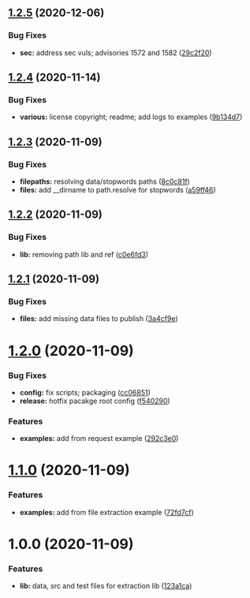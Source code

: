 ## [1.2.5](https://github.com/sc10ntech/extract-site-metadata/compare/v1.2.4...v1.2.5) (2020-12-06)


### Bug Fixes

* **sec:** address sec vuls; advisories 1572 and 1582 ([29c2f20](https://github.com/sc10ntech/extract-site-metadata/commit/29c2f20271d65ea030a317a1bd3c99982f759a6b))

## [1.2.4](https://github.com/sc10ntech/extract-site-metadata/compare/v1.2.3...v1.2.4) (2020-11-14)


### Bug Fixes

* **various:** license copyright; readme; add logs to examples ([9b134d7](https://github.com/sc10ntech/extract-site-metadata/commit/9b134d76cf7ac000aecfafca6e2f36917f8842a2))

## [1.2.3](https://github.com/sc10ntech/extract-site-metadata/compare/v1.2.2...v1.2.3) (2020-11-09)


### Bug Fixes

* **filepaths:** resolving data/stopwords paths ([8c0c81f](https://github.com/sc10ntech/extract-site-metadata/commit/8c0c81fb091d85f706cc02cfe41c55470ca0b37c))
* **files:** add __dirname to path.resolve for stopwords ([a59ff46](https://github.com/sc10ntech/extract-site-metadata/commit/a59ff468079897a36489569784f97e1726200f36))

## [1.2.2](https://github.com/sc10ntech/extract-site-metadata/compare/v1.2.1...v1.2.2) (2020-11-09)


### Bug Fixes

* **lib:** removing path lib and ref ([c0e6fd3](https://github.com/sc10ntech/extract-site-metadata/commit/c0e6fd3c31bd6f1f1a946a7a6d89eb531d2bb57a))

## [1.2.1](https://github.com/sc10ntech/extract-site-metadata/compare/v1.2.0...v1.2.1) (2020-11-09)


### Bug Fixes

* **files:** add missing data files to publish ([3a4cf9e](https://github.com/sc10ntech/extract-site-metadata/commit/3a4cf9e44122341462642a8cecdcf2c84c744878))

# [1.2.0](https://github.com/sc10ntech/extract-site-metadata/compare/v1.1.0...v1.2.0) (2020-11-09)


### Bug Fixes

* **config:** fix scripts; packaging ([cc06851](https://github.com/sc10ntech/extract-site-metadata/commit/cc068516ff0fadc5030217ead47a1f548df726bb))
* **release:** hotfix pacakge root config ([f540290](https://github.com/sc10ntech/extract-site-metadata/commit/f54029039ceef78dc451a476c4d8cda225227df4))


### Features

* **examples:** add from request example ([292c3e0](https://github.com/sc10ntech/extract-site-metadata/commit/292c3e0ff7d6c498658c52f18ac9f887b2eafdbd))

# [1.1.0](https://github.com/sc10ntech/extract-site-metadata/compare/v1.0.0...v1.1.0) (2020-11-09)


### Features

* **examples:** add from file extraction example ([72fd7cf](https://github.com/sc10ntech/extract-site-metadata/commit/72fd7cf0ad0117ff1a568b2592e042b26f19dfb6))

# 1.0.0 (2020-11-09)


### Features

* **lib:** data, src and test files for extraction lib ([123a1ca](https://github.com/sc10ntech/extract-site-metadata/commit/123a1ca2bd02891b06ce4990581ab76dd8f79406))

